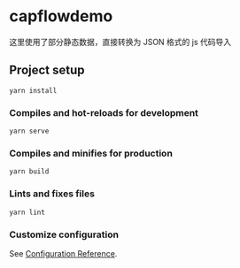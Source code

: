 # capflowdemo

这里使用了部分静态数据，直接转换为 JSON 格式的 js 代码导入

## Project setup

```
yarn install
```

### Compiles and hot-reloads for development

```
yarn serve
```

### Compiles and minifies for production

```
yarn build
```

### Lints and fixes files

```
yarn lint
```

### Customize configuration

See [Configuration Reference](https://cli.vuejs.org/config/).
